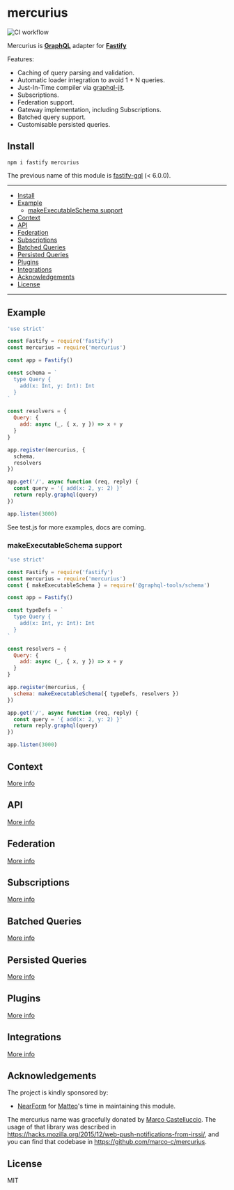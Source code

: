 # mercurius

![CI workflow](https://github.com/fastify/fastify-oauth2/workflows/CI%20workflow/badge.svg)

Mercurius is [**GraphQL**](https://graphql.org/) adapter for [**Fastify**](https://www.fastify.io)

Features:

- Caching of query parsing and validation.
- Automatic loader integration to avoid 1 + N queries.
- Just-In-Time compiler via [graphql-jit](http://npm.im/graphql-jit).
- Subscriptions.
- Federation support.
- Gateway implementation, including Subscriptions.
- Batched query support.
- Customisable persisted queries.

## Install

```
npm i fastify mercurius
```

The previous name of this module is [fastify-gql](http://npm.im/fastify-gql) (< 6.0.0).

---
- [Install](#install)
- [Example](#example)
  - [makeExecutableSchema support](#makeexecutableschema-support)
- [Context](#context)
- [API](#api)
- [Federation](#federation)
- [Subscriptions](#subscriptions)
- [Batched Queries](#batched-queries)
- [Persisted Queries](#persisted-queries)
- [Plugins](#plugins)
- [Integrations](#integrations)
- [Acknowledgements](#acknowledgements)
- [License](#license)
---

## Example

```js
'use strict'

const Fastify = require('fastify')
const mercurius = require('mercurius')

const app = Fastify()

const schema = `
  type Query {
    add(x: Int, y: Int): Int
  }
`

const resolvers = {
  Query: {
    add: async (_, { x, y }) => x + y
  }
}

app.register(mercurius, {
  schema,
  resolvers
})

app.get('/', async function (req, reply) {
  const query = '{ add(x: 2, y: 2) }'
  return reply.graphql(query)
})

app.listen(3000)
```

See test.js for more examples, docs are coming.

### makeExecutableSchema support

```js
'use strict'

const Fastify = require('fastify')
const mercurius = require('mercurius')
const { makeExecutableSchema } = require('@graphql-tools/schema')

const app = Fastify()

const typeDefs = `
  type Query {
    add(x: Int, y: Int): Int
  }
`

const resolvers = {
  Query: {
    add: async (_, { x, y }) => x + y
  }
}

app.register(mercurius, {
  schema: makeExecutableSchema({ typeDefs, resolvers })
})

app.get('/', async function (req, reply) {
  const query = '{ add(x: 2, y: 2) }'
  return reply.graphql(query)
})

app.listen(3000)
```

## Context

[More info](docs/context.md)

## API

[More info](docs/api/options.md)

## Federation

[More info](docs/federation.md)

## Subscriptions

[More info](docs/subscriptions.md)

## Batched Queries

[More info](docs/batched-queries.md)

## Persisted Queries

[More info](docs/persisted-queries.md)

## Plugins

[More info](docs/plugins.md)

## Integrations

[More info](docs/integrations/)

## Acknowledgements

The project is kindly sponsored by:

- [NearForm](https://www.nearform.com) for [Matteo](https://github.com/mcollina)'s time in maintaining this module.

The mercurius name was gracefully donated by [Marco Castelluccio](https://github.com/marco-c).
The usage of that library was described in https://hacks.mozilla.org/2015/12/web-push-notifications-from-irssi/, and
you can find that codebase in https://github.com/marco-c/mercurius.

## License

MIT
